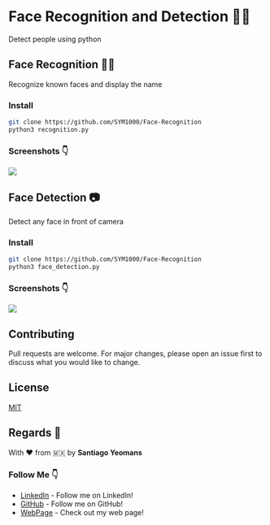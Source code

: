 # Face Recognition and Detection 👨‍💻

Detect people using python

## Face Recognition 🙋‍♂️

Recognize known faces and display the name

### Install
```bash
git clone https://github.com/SYM1000/Face-Recognition
python3 recognition.py
```

### Screenshots 👇

![](https://github.com/SYM1000/Face-Recognition/blob/master/Screenshots/recognition.gif)

## Face Detection 📷

Detect any face in front of camera

### Install
```bash
git clone https://github.com/SYM1000/Face-Recognition
python3 face_detection.py
```

### Screenshots 👇

![](https://github.com/SYM1000/Face-Recognition/blob/master/Screenshots/face_detection.gif)


## Contributing
Pull requests are welcome. For major changes, please open an issue first to discuss what you would like to change.

## License
[MIT](https://choosealicense.com/licenses/mit/)

## Regards 🎈
With ❤️ from 🇲🇽 by **Santiago Yeomans**

### Follow Me 👇
* [LinkedIn](https://www.linkedin.com/in/santiago-yeomans/) - Follow me on LinkedIn!
* [GitHub](https://github.com/SYM1000) - Follow me on GitHub!
* [WebPage](http://www.santiagoyeomans.com/) - Check out my web page!
